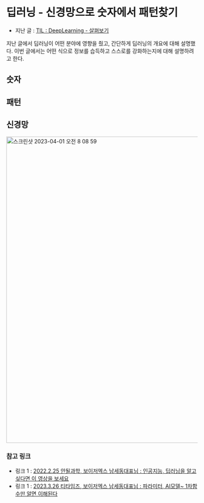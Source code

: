 # 딥러닝 - 신경망으로 숫자에서 패턴찾기

- 지난 글 : [TIL : DeepLearning - 살펴보기](https://github.com/isGeekCode/TIL/blob/main/AboutAI/DeepLearning.md)  

지난 글에서 딥러닝이 어떤 분야에 영향을 줬고, 간단하게 딥러닝의 개요에 대해 설명했다.
이번 글에서는 어떤 식으로 정보를 습득하고 스스로를 강화하는지에 대해 설명하려고 한다.

## 숫자

## 패턴

## 신경망

<img width="807" alt="스크린샷 2023-04-01 오전 8 08 59" src="https://user-images.githubusercontent.com/76529148/229248545-8ea87dea-a0b9-432f-b061-a68114b0e8f3.png">  


  
### 참고 링크
- 링크 1 : [2022.2.25 안될과학, 보이저엑스 남세동대표님 : 인공지능, 딥러닝을 알고싶다면 이 영상을 보세요](https://www.youtube.com/watch?v=CA5Ggqg5x6o&t=665s)  
- 링크 1 : [2023.3.26 티타임즈, 보이저엑스 남세동대표님 : 파라미터, AI모델~ 1차함수만 알면 이해된다](https://www.youtube.com/watch?v=pDNPew0LuD0)  


